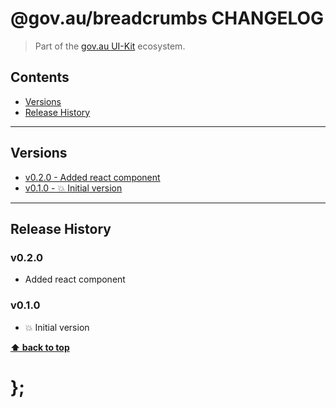 @gov.au/breadcrumbs CHANGELOG
======================

> Part of the [gov.au UI-Kit](https://github.com/govau/uikit/) ecosystem.


## Contents

* [Versions](#install)
* [Release History](#release-history)


----------------------------------------------------------------------------------------------------------------------------------------------------------------


## Versions

* [v0.2.0 - Added react component](v020)
* [v0.1.0 - 💥 Initial version](v010)


----------------------------------------------------------------------------------------------------------------------------------------------------------------


## Release History

### v0.2.0

- Added react component


### v0.1.0

- 💥 Initial version


**[⬆ back to top](#contents)**


# };
